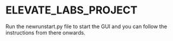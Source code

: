 # ELEVATE_LABS_PROJECT

Run the newrunstart.py file to start the GUI and you can follow the instructions from there onwards.
